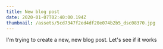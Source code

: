 ```yaml
---
title: New blog post
date: 2020-01-07T02:40:00.194Z
thumbnail: /assets/5cd7347f2ed4df20e074b2b5_dsc08370.jpg
---
```

I'm trying to create a new, new blog post. Let's see if it works
